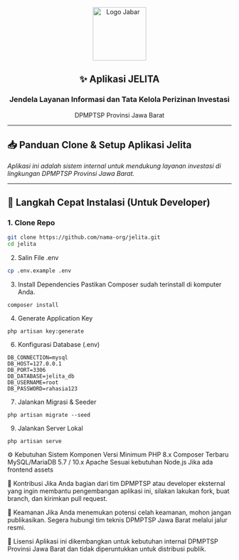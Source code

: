 <p align="center">
  <img src="https://upload.wikimedia.org/wikipedia/commons/5/5c/Lambang_Provinsi_Jawa_Barat.svg" width="120" alt="Logo Jabar">
</p>

<h2 align="center">✨ Aplikasi JELITA</h2>
<h3 align="center">Jendela Layanan Informasi dan Tata Kelola Perizinan Investasi</h3>
<p align="center">DPMPTSP Provinsi Jawa Barat</p>

---

## 📥 Panduan Clone & Setup Aplikasi Jelita

_Aplikasi ini adalah sistem internal untuk mendukung layanan investasi di lingkungan DPMPTSP Provinsi Jawa Barat._

---

## 🚀 Langkah Cepat Instalasi (Untuk Developer)

### 1. Clone Repo
```bash
git clone https://github.com/nama-org/jelita.git
cd jelita
```
2. Salin File .env
```bash
cp .env.example .env
```
3. Install Dependencies
Pastikan Composer sudah terinstall di komputer Anda.
```
composer install
```
4. Generate Application Key
```
php artisan key:generate
```
6. Konfigurasi Database (.env)
```
DB_CONNECTION=mysql
DB_HOST=127.0.0.1
DB_PORT=3306
DB_DATABASE=jelita_db
DB_USERNAME=root
DB_PASSWORD=rahasia123
```
7. Jalankan Migrasi & Seeder
```
php artisan migrate --seed
```
9. Jalankan Server Lokal
```
php artisan serve
```
⚙️ Kebutuhan Sistem
Komponen	Versi Minimum
PHP	8.x
Composer	Terbaru
MySQL/MariaDB	5.7 / 10.x
Apache	Sesuai kebutuhan
Node.js	Jika ada frontend assets

🤝 Kontribusi
Jika Anda bagian dari tim DPMPTSP atau developer eksternal yang ingin membantu pengembangan aplikasi ini, silakan lakukan fork, buat branch, dan kirimkan pull request.

🔐 Keamanan
Jika Anda menemukan potensi celah keamanan, mohon jangan publikasikan. Segera hubungi tim teknis DPMPTSP Jawa Barat melalui jalur resmi.

📄 Lisensi
Aplikasi ini dikembangkan untuk kebutuhan internal DPMPTSP Provinsi Jawa Barat dan tidak diperuntukkan untuk distribusi publik.
